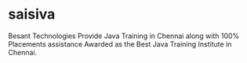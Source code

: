 # saisiva
Besant Technologies Provide Java Training in Chennai along with 100% Placements assistance Awarded as the Best Java Training Institute in Chennai.
